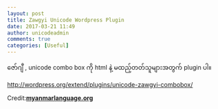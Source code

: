 ```yaml
---
layout: post
title: Zawgyi Unicode Wordpress Plugin
date: 2017-03-21 11:49
author: unicodeadmin
comments: true
categories: [Useful]
---
```

ဇော်ဂျီ , unicode combo box ကို html နဲ့ မထည့်တတ်သူများအတွက် plugin ပါ။

http://wordpress.org/extend/plugins/unicode-zawgyi-combobox/

Credit:<a href="http://www.myanmarlanguage.org/"><strong>myanmarlanguage.org</strong></a>
